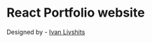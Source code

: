 # React Portfolio website

Designed by - [Ivan Livshits](https://github.com/IvanLivshits)

<!-- ![](./ReadMeImages/ReadMeBanner.png) -->
